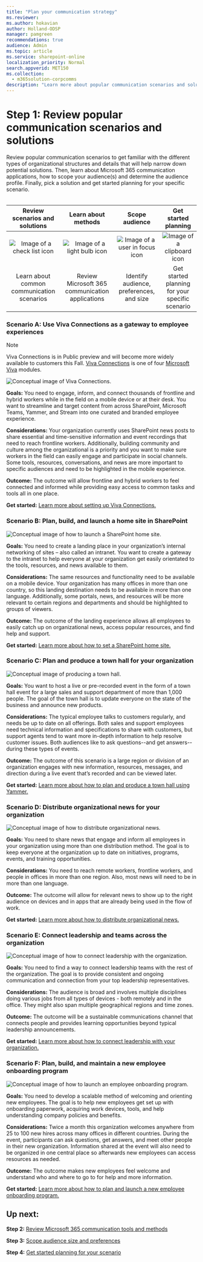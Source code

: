 ```yaml
---
title: "Plan your communication strategy"
ms.reviewer: 
ms.author: hokavian
author: Holland-ODSP
manager: pamgreen
recommendations: true
audience: Admin
ms.topic: article
ms.service: sharepoint-online
localization_priority: Normal
search.appverid: MET150
ms.collection: 
  - m365solution-corpcomms
description: "Learn more about popular communication scenarios and solutions"
---
```


# Step 1: Review popular communication scenarios and solutions

Review popular communication scenarios to get familiar with the different types of organizational structures and details that will help narrow down potential solutions. Then, learn about Microsoft 365 communication applications, how to scope your audience(s) and determine the audience profile. Finally, pick a solution and get started planning for your specific scenario.
<br>
<br>


| Review scenarios and solutions    | Learn about methods |Scope audience   |Get started planning   |
| :------------------: | :------------------: |:---------------:|:---------------:|
| ![Image of a check list icon](media/task-check.png)  |   ![Image of a light bulb icon](media/bulb-blue.png) |   ![Image of a user in focus icon](media/icon-plan-personalize.png) | ![Image of a clipboard icon](media/icon-plan-plan.png) |
| Learn about common communication scenarios|Review Microsoft 365 communication applications   | Identify audience, preferences, and size  |Get started planning for your specific scenario   |


### Scenario A: Use Viva Connections as a gateway to employee experiences

>[!NOTE]
> Viva Connections is in Public preview and will become more widely available to customers this Fall. [Viva Connections](viva-connections-overview.md) is one of four [Microsoft Viva](https://www.microsoft.com/microsoft-viva) modules. 

![Conceptual image of Viva Connections.](media/cc-viva-connections.png)

**Goals:** You need to engage, inform, and connect thousands of frontline and hybrid workers while in the field on a mobile device or at their desk. You want to streamline and target content from across SharePoint, Microsoft Teams, Yammer, and Stream into one curated and branded employee experience. 
<br>

**Considerations:** Your organization currently uses SharePoint news posts to share essential and time-sensitive information and event recordings that need to reach frontline workers. Additionally, building community and culture among the organizational is a priority and you want to make sure workers in the field can easily engage and participate in social channels. Some tools, resources, conversations, and news are more important to specific audiences and need to be highlighted in the mobile experience. 
<br>

**Outcome:** The outcome will allow frontline and hybrid workers to feel connected and informed while providing easy access to common tasks and tools all in one place. 

**Get started:** [Learn more about setting up Viva Connections.](guide-to-setting-up-viva-connections.md)


### Scenario B: Plan, build, and launch a home site in SharePoint

![Conceptual image of how to launch a SharePoint home site.](media/cc-home-site.png)

**Goals:** You need to create a landing place in your organization’s internal networking of sites – also called an intranet. You want to create a gateway to the intranet to help everyone at your organization get easily orientated to the tools, resources, and news available to them. 
<br>

**Considerations:** The same resources and functionality need to be available on a mobile device. Your organization has many offices in more than one country, so this landing destination needs to be available in more than one language. Additionally, some portals, news, and resources will be more relevant to certain regions and departments and should be highlighted to groups of viewers. 
<br>

**Outcome:** The outcome of the landing experience allows all employees to easily catch up on organizational news, access popular resources, and find help and support.

**Get started:** [Learn more about how to set a SharePoint home site.](home-site-plan.md)


### Scenario C: Plan and produce a town hall for your organization

![Conceptual image of producing a town hall.](media/cc-town-hall.png)

**Goals:** You want to host a live or pre-recorded event in the form of a town hall event for a large sales and support department of more than 1,000 people. The goal of the town hall is to update everyone on the state of the business and announce new products. 
<br>

**Considerations:** The typical employee talks to customers regularly, and needs be up to date on all offerings. Both sales and support employees need technical information and specifications to share with customers, but support agents tend to want more in-depth information to help resolve customer issues. Both audiences like to ask questions--and get answers--during these types of events. 
<br>

**Outcome:** The outcome of this scenario is a large region or division of an organization engages with new information, resources, messages, and direction during a live event that’s recorded and can be viewed later.

**Get started:** [Learn more about how to plan and produce a town hall using Yammer.](hold-town-hall-using-yammer.md)



### Scenario D: Distribute organizational news for your organization

![Conceptual image of how to distribute organizational news.](media/cc-news.png)

**Goals:** You need to share news that engage and inform all employees in your organization using more than one distribution method. The goal is to keep everyone at the organization up to date on initiatives, programs, events, and training opportunities. 
<br>

**Considerations:** You need to reach remote workers, frontline workers, and people in offices in more than one region. Also, most news will need to be in more than one language. 
<br>

**Outcome:** The outcome will allow for relevant news to show up to the right audience on devices and in apps that are already being used in the flow of work.

**Get started:** [Learn more about how to distribute organizational news.](distribute-corporate-news-to-your-organization.md)



### Scenario E: Connect leadership and teams across the organization

![Conceptual image of how to connect leadership with the organization.](media/cc-leadership-connection.png)

**Goals:** You need to find a way to connect leadership teams with the rest of the organization. The goal is to provide consistent and ongoing communication and connection from your top leadership representatives. 
<br>

**Considerations:** The audience is broad and involves multiple disciplines doing various jobs from all types of devices - both remotely and in the office. They might also span multiple geographical regions and time zones. 
<br>

**Outcome:** The outcome will be a sustainable communications channel that connects people and provides learning opportunities beyond typical leadership announcements.

**Get started:** [Learn more about how to connect leadership with your organization.](leadership-connection.md)



### Scenario F: Plan, build, and maintain a new employee onboarding program

![Conceptual image of how to launch an employee onboarding program.](media/cc-neo.png)

**Goals:** You need to develop a scalable method of welcoming and orienting new employees. The goal is to help new employees get set up with onboarding paperwork, acquiring work devices, tools, and help understanding company policies and benefits. 
<br>

**Considerations:** Twice a month this organization welcomes anywhere from 25 to 100 new hires across many offices in different countries. During the event, participants can ask questions, get answers, and meet other people in their new organization. Information shared at the event will also need to be organized in one central place so afterwards new employees can access resources as needed. 
<br>

**Outcome:** The outcome makes new employees feel welcome and understand who and where to go to for help and more information.

**Get started:** [Learn more about how to plan and launch a new employee onboarding program.](onboard-employees.md)


## Up next:

**Step 2:** [Review Microsoft 365 communication tools and methods](review-communication-apps.md)
<br>

**Step 3:** [Scope audience size and preferences](audience-profile.md)
<br>

**Step 4:** [Get started planning for your scenario](choose-communication-method.md)


<br>
<br>
